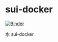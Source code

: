 # sui-docker

[![Binder](http://mybinder.org/badge.svg)](http://mybinder.org/repo/rgbkrk/sui-docker)

水 sui-docker

